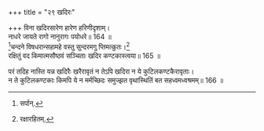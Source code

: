 +++
title = "२९ खदिरः"

+++
विना खदिरसारेण हारेण हरिणीदृशाम्।  
नाधरे जायते रागो नानुरागः पयोधरे॥ 164 ॥  
[^9]चन्दने विषधरान्सहामहे वस्तु सुन्दरमगु प्तिमत्कुतः।[^10]  
रक्षितुं वद किमात्मसौष्ठवं सञ्चिताः खदिर कण्टकास्त्वया॥ 165 ॥  
  
[^9]: सर्पान्.

[^10]: रक्षारहितम्.

परं तदिह नास्ति यन्न खदिरैः खरैरावृतं न तेऽपि खदिरा न ये कुटिलकण्टकैरावृताः।  
 न ते कुटिलकण्टकाः किमपि ये न मर्मच्छिदः समुज्झत वृथास्थितिं बत सहध्वमध्वश्रमम्॥ 166 ॥  